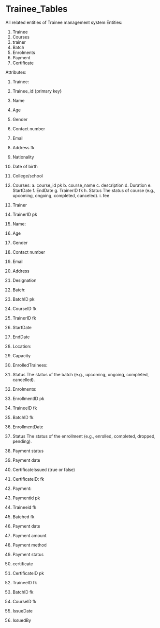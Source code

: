 # Trainee_Tables
All related entities of Trainee management system
Entities:
1.	Trainee
2.	Courses
3.	trainer
4.	Batch
5.	Enrolments
6.	Payment
7.	Certificate

Attributes:
1.	Trainee: 
1.	Trainee_id            {primary key}
2.	Name
3.	Age
4.	Gender
5.	Contact number
6.	Email
7.	Address           fk
8.	Nationality
9.	Date of birth
10.	College/school

2.	Courses:
a.	course_id    pk
b.	course_name
c.	description
d.	Duration
e.	StartDate
f.	EndDate
g.	TrainerID    fk
h.	Status     The status of course (e.g., upcoming, ongoing, completed, canceled).
i.	fee
	
4.	Trainer
1.	TrainerID  pk
2.	Name:
3.	Age
4.	Gender
5.	Contact number
6.	Email
7.	Address          
8.	Designation
4.	Batch:
1.	BatchID pk
2.	CourseID  fk 
3.	TrainerID     fk
4.	StartDate
5.	EndDate
6.	Location:
7.	Capacity
8.	EnrolledTrainees:
9.	Status   The status of the batch (e.g., upcoming, ongoing, completed, cancelled).

5.	Enrolments:
1.	EnrollmentID   pk
2.	TraineeID    fk
3.	BatchID    fk
4.	EnrollmentDate
5.	Status  The status of the enrollment (e.g., enrolled, completed, dropped, pending).
6.	Payment status
7.	Payment date
8.	CertificateIssued (true or false)
9.	CertificateID:    fk

6.	Payment:
1.	Paymentid     pk
2.	Traineeid     fk
3.	Batched         fk
4.	Payment date
5.	Payment amount
6.	Payment method
7.	Payment status

7.	certificate
1.	CertificateID pk
2.	TraineeID   fk
3.	BatchID fk
4.	CourseID fk
5.	IssueDate
6.	IssuedBy
